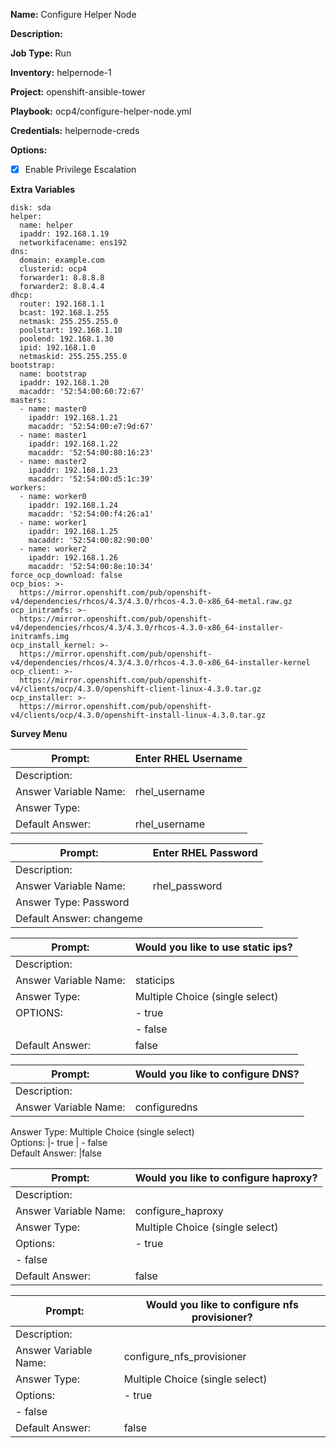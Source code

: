 **Name:** Configure Helper Node  

**Description:**  

**Job Type:**  Run

**Inventory:**  helpernode-1

**Project:**  openshift-ansible-tower

**Playbook:** ocp4/configure-helper-node.yml

**Credentials:** helpernode-creds

**Options:**  
- [x] Enable Privilege Escalation

**Extra Variables**
```
disk: sda
helper:
  name: helper
  ipaddr: 192.168.1.19
  networkifacename: ens192
dns:
  domain: example.com
  clusterid: ocp4
  forwarder1: 8.8.8.8
  forwarder2: 8.8.4.4
dhcp:
  router: 192.168.1.1
  bcast: 192.168.1.255
  netmask: 255.255.255.0
  poolstart: 192.168.1.10
  poolend: 192.168.1.30
  ipid: 192.168.1.0
  netmaskid: 255.255.255.0
bootstrap:
  name: bootstrap
  ipaddr: 192.168.1.20
  macaddr: '52:54:00:60:72:67'
masters:
  - name: master0
    ipaddr: 192.168.1.21
    macaddr: '52:54:00:e7:9d:67'
  - name: master1
    ipaddr: 192.168.1.22
    macaddr: '52:54:00:80:16:23'
  - name: master2
    ipaddr: 192.168.1.23
    macaddr: '52:54:00:d5:1c:39'
workers:
  - name: worker0
    ipaddr: 192.168.1.24
    macaddr: '52:54:00:f4:26:a1'
  - name: worker1
    ipaddr: 192.168.1.25
    macaddr: '52:54:00:82:90:00'
  - name: worker2
    ipaddr: 192.168.1.26
    macaddr: '52:54:00:8e:10:34'
force_ocp_download: false
ocp_bios: >-
  https://mirror.openshift.com/pub/openshift-v4/dependencies/rhcos/4.3/4.3.0/rhcos-4.3.0-x86_64-metal.raw.gz
ocp_initramfs: >-
  https://mirror.openshift.com/pub/openshift-v4/dependencies/rhcos/4.3/4.3.0/rhcos-4.3.0-x86_64-installer-initramfs.img
ocp_install_kernel: >-
  https://mirror.openshift.com/pub/openshift-v4/dependencies/rhcos/4.3/4.3.0/rhcos-4.3.0-x86_64-installer-kernel
ocp_client: >-
  https://mirror.openshift.com/pub/openshift-v4/clients/ocp/4.3.0/openshift-client-linux-4.3.0.tar.gz
ocp_installer: >-
  https://mirror.openshift.com/pub/openshift-v4/clients/ocp/4.3.0/openshift-install-linux-4.3.0.tar.gz
```

**Survey Menu**  

Prompt:  |   Enter RHEL Username  
--|--
Description:  |  
Answer Variable Name:  |  rhel_username
Answer Type:   |  
Default Answer: | rhel_username


Prompt: | Enter RHEL Password  
--|--
Description:  |   
Answer Variable Name:  | rhel_password  
Answer Type: Password  |  
Default Answer: changeme  |  

Prompt:| Would you like to use static ips?  
--|--
Description:  |
Answer Variable Name: |staticips  
Answer Type: | Multiple Choice (single select)  
OPTIONS:  | - true  
        | - false  
Default Answer: | false


Prompt: |  Would you like to configure DNS?  
--|--  
Description: |
Answer Variable Name:  | configuredns  
Answer Type: Multiple Choice (single select)   
Options: |- true
        |  - false  
Default Answer: |false  

Prompt: | Would you like to configure haproxy?  
--|--
Description: |
Answer Variable Name: | configure_haproxy  
Answer Type: | Multiple Choice (single select)   
Options: |- true  
| - false  
Default Answer: | false  

Prompt: |  Would you like to configure nfs provisioner?
--|--
Description: |
Answer Variable Name: | configure_nfs_provisioner  
Answer Type: | Multiple Choice (single select)   
Options: |- true  
 | - false  
Default Answer: | false  
